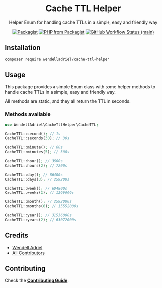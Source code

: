 <div align="center">
    <p>
        <h1>Cache TTL Helper</h1>
        Helper Enum for handling cache TTLs in a simple, easy and friendly way
    </p>
</div>

<p align="center">
<a href="https://packagist.org/packages/WendellAdriel/cache-ttl-helper"><img src="https://img.shields.io/packagist/v/WendellAdriel/cache-ttl-helper.svg?style=flat-square" alt="Packagist"></a>
<a href="https://packagist.org/packages/WendellAdriel/cache-ttl-helper"><img src="https://img.shields.io/packagist/php-v/WendellAdriel/cache-ttl-helper.svg?style=flat-square" alt="PHP from Packagist"></a>
<a href="https://github.com/WendellAdriel/cache-ttl-helper/actions"><img alt="GitHub Workflow Status (main)" src="https://img.shields.io/github/actions/workflow/status/WendellAdriel/cache-ttl-helper/tests.yml?branch=main&label=Tests"> </a>
</p>

## Installation

```bash
composer require wendelladriel/cache-ttl-helper
```

## Usage

This package provides a simple Enum class with some helper methods to handle cache TTLs in a simple, easy and friendly way.

All methods are static, and they all return the TTL in seconds.

### Methods available

```php
use WendellAdriel\CacheTtlHelper\CacheTTL;

CacheTTL::second(); // 1s
CacheTTL::seconds(30); // 30s

CacheTTL::minute(); // 60s
CacheTTL::minutes(5); // 300s

CacheTTL::hour(); // 3600s
CacheTTL::hours(2); // 7200s

CacheTTL::day(); // 86400s
CacheTTL::days(3); // 259200s

CacheTTL::week(); // 604800s
CacheTTL::weeks(2); // 1209600s

CacheTTL::month(); // 2592000s
CacheTTL::months(6); // 15552000s

CacheTTL::year(); // 31536000s
CacheTTL::years(2); // 63072000s
```

## Credits

- [Wendell Adriel](https://github.com/WendellAdriel)
- [All Contributors](../../contributors)

## Contributing

Check the **[Contributing Guide](CONTRIBUTING.md)**.
